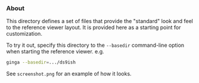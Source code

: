### About

This directory defines a set of files that provide the "standard" look
and feel to the reference viewer layout.  It is provided here as a starting
point for customization.

To try it out, specify this directory to the `--basedir` command-line option
when starting the reference viewer.  e.g.
```bash
ginga --basedir=.../ds9ish
```

See `screenshot.png` for an example of how it looks.
